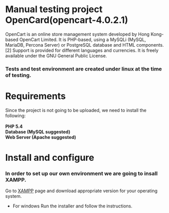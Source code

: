 # Manual testing project OpenCard(opencart-4.0.2.1)
OpenCart is an online store management system developed by Hong Kong-based OpenCart Limited. It is PHP-based, using a MySQLi (MySQL, MariaDB, Percona Server) or PostgreSQL database and HTML components.[2] Support is provided for different languages and currencies. It is freely available under the GNU General Public License.


### Tests and test environment are created under linux at the time of testing.


# Requirements
Since the project is not going to be uploaded, we need to install the following:<br>
<br>
**PHP 5.4**<br>
**Database (MySQL suggested)**<br>
**Web Server (Apache suggested)**<br>


# Install and configure

### In order to set up our own environment we are going to insall XAMPP.
Go to [XAMPP](https://www.apachefriends.org/download.html) page and download appropriate version for your operating system.
* For windows
  Run the installer and follow the instructions.
